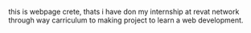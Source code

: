 this is webpage crete, thats i have don my internship at revat network through way carriculum to making project to learn a web development.
